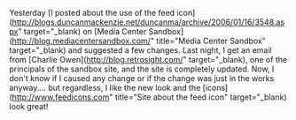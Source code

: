Yesterday [I posted about the use of the feed icon](http://blogs.duncanmackenzie.net/duncanma/archive/2006/01/16/3548.aspx" target="_blank) on [Media Center Sandbox](http://blog.mediacentersandbox.com/" title="Media Center Sandbox" target="_blank) and suggested a few changes. Last night, I get an email from [Charlie Owen](http://blog.retrosight.com/" target="_blank), one of the principals of the sandbox site, and the site is completely updated. Now, I don't know if I caused any change or if the change was just in the works anyway.... but regardless, I like the new look and the [icons](http://www.feedicons.com" title="Site about the feed icon" target="_blank) look great!